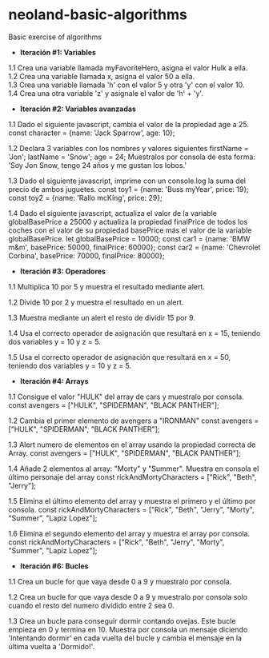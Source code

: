 # neoland-basic-algorithms
Basic exercise of algorithms

- **Iteración #1: Variables**

1.1 Crea una variable llamada myFavoriteHero, asigna el valor Hulk a ella.  
1.2 Crea una variable llamada x, asigna el valor 50 a ella.  
1.3 Crea una variable llamada 'h' con el valor 5 y otra 'y' con el valor 10.   
1.4 Crea una otra variable 'z' y asignale el valor de 'h' + 'y'.

- **Iteración #2: Variables avanzadas**

1.1 Dado el siguiente javascript, cambia el valor de la propiedad age a 25.
const character = {name: 'Jack Sparrow', age: 10};  

1.2 Declara 3 variables con los nombres y valores siguientes 
	firstName = 'Jon'; 
	lastName = 'Snow'; 
	age = 24; 
Muestralos por consola de esta forma: 
	'Soy Jon Snow, tengo 24 años y me gustan los lobos.'  

1.3 Dado el siguiente javascript, imprime con un console.log la suma del precio de
ambos juguetes.
const toy1 = {name: 'Buss myYear', price: 19};
const toy2 = {name: 'Rallo mcKing', price: 29};  

1.4 Dado el siguiente javascript, actualiza el valor de la variable globalBasePrice a 25000 
y actualiza la propiedad finalPrice de todos los coches con el valor de su propiedad 
basePrice más el valor de la variable globalBasePrice.
let globalBasePrice = 10000;
const car1 = {name: 'BMW m&m', basePrice: 50000, finalPrice: 60000};
const car2 = {name: 'Chevrolet Corbina', basePrice: 70000, finalPrice: 80000};
 
- **Iteración #3: Operadores**  

1.1 Multiplica 10 por 5 y muestra el resultado mediante alert.  

1.2 Divide 10 por 2 y muestra el resultado en un alert.  

1.3 Muestra mediante un alert el resto de dividir 15 por 9.  

1.4 Usa el correcto operador de asignación que resultará en x = 15, 
teniendo dos variables y = 10 y z = 5.  

1.5 Usa el correcto operador de asignación que resultará en x = 50,
teniendo dos variables y = 10 y z = 5.

- **Iteración #4: Arrays**

1.1 Consigue el valor "HULK" del array de cars y muestralo por consola.
const avengers = ["HULK", "SPIDERMAN", "BLACK PANTHER"];  

1.2 Cambia el primer elemento de avengers a "IRONMAN"
const avengers = ["HULK", "SPIDERMAN", "BLACK PANTHER"];  

1.3 Alert numero de elementos en el array usando la propiedad correcta de Array.
const avengers = ["HULK", "SPIDERMAN", "BLACK PANTHER"];  

1.4 Añade 2 elementos al array: "Morty" y "Summer". 
Muestra en consola el último personaje del array
const rickAndMortyCharacters = ["Rick", "Beth", "Jerry"];  

1.5 Elimina el último elemento del array y muestra el primero y el último por consola.
const rickAndMortyCharacters = ["Rick", "Beth", "Jerry", "Morty", "Summer", "Lapiz Lopez"];  

1.6 Elimina el segundo elemento del array y muestra el array por consola.
const rickAndMortyCharacters = ["Rick", "Beth", "Jerry", "Morty", "Summer", "Lapiz Lopez"];  

- **Iteración #6: Bucles**

1.1 Crea un bucle for que vaya desde 0 a 9 y muestralo por consola.  

1.2 Crea un bucle for que vaya desde 0 a 9 y muestralo por consola solo 
cuando el resto del numero dividido entre 2 sea 0.  

1.3 Crea un bucle para conseguir dormir contando ovejas. 
Este bucle empieza en 0 y termina en 10. 
Muestra por consola un mensaje diciendo 'Intentando dormir' en cada vuelta del bucle 
y cambia el mensaje en la última vuelta a 'Dormido!'.